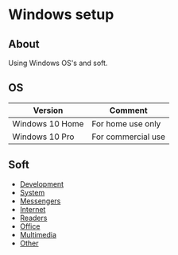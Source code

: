 # Windows setup

## About

Using Windows OS's and soft.

## OS

| Version | Comment |
| --- | --- |
| Windows 10 Home | For home use only |
| Windows 10 Pro | For commercial use |

## Soft

* [Development](./soft/categories/development.md)
* [System](./soft/categories/system.md)
* [Messengers](./soft/categories/messengers.md)
* [Internet](./soft/categories/internet.md)
* [Readers](./soft/categories/readers.md)
* [Office](./soft/categories/office.md)
* [Multimedia](./soft/categories/multimedia.md)
* [Other](./soft/categories/other.md)
